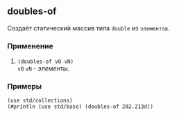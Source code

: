 ## doubles-of
Создаёт статический массив типа `double` из `элементов`.

### Применение

1. `(doubles-of v0 vN)`<br>
`v0` `vN` - _элементы_.

### Примеры

```pihta
(use std/collections)
(#println (use std/base) (doubles-of 202.213d))
```